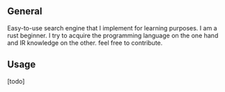                                       
## General
Easy-to-use search engine that I implement for learning purposes. I am a rust beginner. I try to acquire the programming language on the one hand and IR knowledge on the other. feel free to contribute.

## Usage

[todo]
